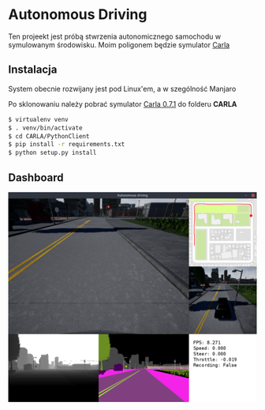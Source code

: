 # Autonomous Driving

Ten projeekt jest próbą stwrzenia autonomicznego samochodu w symulowanym środowisku. Moim poligonem będzie symulator [Carla](http://www.carla.org)

## Instalacja

System obecnie rozwijany jest pod Linux'em, a w szególność Manjaro

Po sklonowaniu należy pobrać symulator [Carla 0.7.1](https://drive.google.com/open?id=1IOh3HWQAU2kcdpyPxWfNaNAnwCaUKv2P) do folderu **CARLA**

```bash
$ virtualenv venv
$ . venv/bin/activate
$ cd CARLA/PythonClient
$ pip install -r requirements.txt
$ python setup.py install
```

## Dashboard

![dashboard](dashboard.png)


